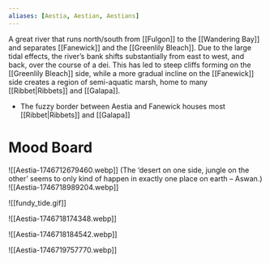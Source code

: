 ```yaml
---
aliases: [Aestia, Aestian, Aestians]
---
```


A great river that runs north/south from [[Fulgon]] to the [[Wandering Bay]] and separates [[Fanewick]] and the [[Greenlily Bleach]]. Due to the large tidal effects, the river’s bank shifts substantially from east to west, and back, over the course of a dei. This has led to steep cliffs forming on the [[Greenlily Bleach]] side, while a more gradual incline on the [[Fanewick]] side creates a region of semi-aquatic marsh, home to many [[Ribbet|Ribbets]] and [[Galapa]].

- The fuzzy border between Aestia and Fanewick houses most [[Ribbet|Ribbets]] and [[Galapa]]
# Mood Board

![[Aestia-1746712679460.webp]] (The ‘desert on one side, jungle on the other’ seems to only kind of happen in exactly one place on earth – Aswan.)
![[Aestia-1746718989204.webp]]

![[fundy_tide.gif]]

![[Aestia-1746718174348.webp]]

![[Aestia-1746718184542.webp]]

![[Aestia-1746719757770.webp]]